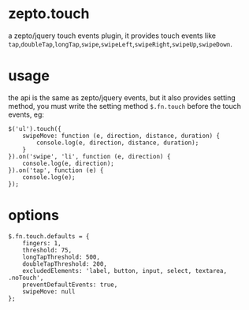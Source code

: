 # zepto.touch

a zepto/jquery touch events plugin, it provides touch events like `tap`,`doubleTap`,`longTap`,`swipe`,`swipeLeft`,`swipeRight`,`swipeUp`,`swipeDown`.

# usage

the api is the same as zepto/jquery events, but it also provides setting method, you must write the setting method `$.fn.touch` before the touch events, eg:

	$('ul').touch({
		swipeMove: function (e, direction, distance, duration) {
			console.log(e, direction, distance, duration);
		}
	}).on('swipe', 'li', function (e, direction) {
		console.log(e, direction);	
	}).on('tap', function (e) {
		console.log(e);
	});
	
# options

	$.fn.touch.defaults = {
		fingers: 1,
        threshold: 75,
        longTapThreshold: 500,
        doubleTapThreshold: 200,
        excludedElements: 'label, button, input, select, textarea, .noTouch',
        preventDefaultEvents: true,
        swipeMove: null
	};